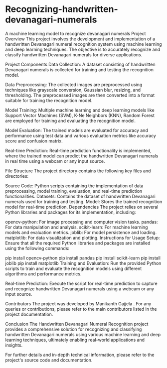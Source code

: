 # Recognizing-handwritten-devanagari-numerals
A machine learning model to recognize devanagari numerals
Project Overview
This project involves the development and implementation of a handwritten Devanagari numeral recognition system using machine learning and deep learning techniques. The objective is to accurately recognize and classify handwritten Devanagari numerals for diverse applications.

Project Components
Data Collection: A dataset consisting of handwritten Devanagari numerals is collected for training and testing the recognition model.

Data Preprocessing: The collected images are preprocessed using techniques like grayscale conversion, Gaussian blur, resizing, and thresholding. The preprocessed images are then converted into a format suitable for training the recognition model.

Model Training: Multiple machine learning and deep learning models like Support Vector Machines (SVM), K-Ne Neighbors (KNN), Random Forest are employed for training and evaluating the recognition model.

Model Evaluation: The trained models are evaluated for accuracy and performance using test data and various evaluation metrics like accuracy score and confusion matrix.

Real-time Prediction: Real-time prediction functionality is implemented, where the trained model can predict the handwritten Devanagari numerals in real time using a webcam or any input source.

File Structure
The project directory contains the following key files and directories:

Source Code: Python scripts containing the implementation of data preprocessing, model training, evaluation, and real-time prediction functionalities.
Datasets: Contains the dataset of handwritten Devanagari numerals used for training and testing.
Model: Stores the trained recognition model for real-time prediction.
Dependencies
The project relies on several Python libraries and packages for its implementation, including:

opencv-python: For image processing and computer vision tasks.
pandas: For data manipulation and analysis.
scikit-learn: For machine learning models and evaluation metrics.
joblib: For model persistence and loading.
matplotlib: For data visualization and plotting.
Instructions for Usage
Setup: Ensure that all the required Python libraries and packages are installed using the following commands:

pip install opencv-python
pip install pandas
pip install scikit-learn
pip install joblib
pip install matplotlib
Training and Evaluation: Run the provided Python scripts to train and evaluate the recognition models using different algorithms and performance metrics.

Real-time Prediction: Execute the script for real-time prediction to capture and recognize handwritten Devanagari numerals using a webcam or any input source.

Contributors
The project was developed by Manikanth Gajjela . For any queries or contributions, please refer to the main contributors listed in the project documentation.

Conclusion
The Handwritten Devanagari Numeral Recognition project provides a comprehensive solution for recognizing and classifying handwritten Devanagari numerals using various machine learning and deep learning techniques, ultimately enabling real-world applications and insights.

For further details and in-depth technical information, please refer to the project's source code and documentation.
